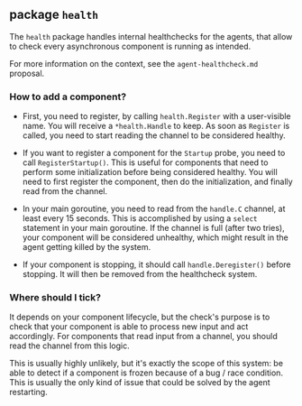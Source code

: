 ## package `health`

The `health` package handles internal healthchecks for the agents, that allow to
check every asynchronous component is running as intended.

For more information on the context, see the `agent-healthcheck.md` proposal.

### How to add a component?

- First, you need to register, by calling `health.Register` with a user-visible name. You will
receive a `*health.Handle` to keep. As soon as `Register` is called, you need to start reading
the channel to be considered healthy.

- If you want to register a component for the `Startup` probe, you need to call `RegisterStartup()`.
This is useful for components that need to perform some initialization before being considered healthy.
You will need to first register the component, then do the initialization, and finally read from the channel.

- In your main goroutine, you need to read from the `handle.C` channel, at least every 15 seconds.
This is accomplished by using a `select` statement in your main goroutine. If the channel is full
(after two tries), your component will be considered unhealthy, which might result in the agent
getting killed by the system.

- If your component is stopping, it should call `handle.Deregister()` before stopping. It will
then be removed from the healthcheck system.

### Where should I tick?

It depends on your component lifecycle, but the check's purpose is to check that your component
is able to process new input and act accordingly. For components that read input from a channel,
you should read the channel from this logic.

This is usually highly unlikely, but it's exactly the scope of this system: be able to
detect if a component is frozen because of a bug / race condition. This is usually the only
kind of issue that could be solved by the agent restarting.
